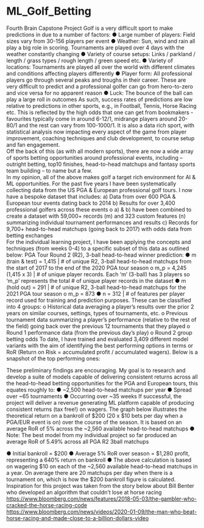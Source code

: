 # ML_Golf_Betting
Fourth Brain Capstone Project
Golf is a very difficult sport to make predictions in due to a number of factors:
●	Large number of players: Field sizes vary from 30-156 players per event
●	Weather: Sun, wind and rain all play a big role in scoring.  Tournaments are played over 4 days with the weather constantly changing
●	Variety of course setups: Links / parkland / length / grass types / rough length / green speed etc.
●	Variety of locations: Tournaments are played all over the world with different climates and conditions affecting players differently
●	Player form: All professional players go through several peaks and troughs in their career.  These are very difficult to predict and a professional golfer can go from hero-to-zero and vice versa for no apparent reason
●	Luck: The bounce of the ball can play a large roll in outcomes
As such, success rates of predictions are low relative to predictions in other sports, e.g., in Football, Tennis, Horse Racing etc.  This is reflected by the high odds that one can get from bookmakers - favourites typically come in around 6-12/1, midrange players around 20-80/1 and the rest can vary from 100-1000/1.
It is also a data rich sport, with statistical analysis now impacting every aspect of the game from player improvement, coaching techniques and club development, to course setup and fan engagement.  
Off the back of this (as with all modern sports), there are now a wide array of sports betting opportunities around professional events, including – outright betting, top10 finishes, head-to-head matchups and fantasy sports team building – to name but a few.  
In my opinion, all of the above makes golf a target rich environment for AI & ML opportunities.  For the past five years I have been systematically collecting data from the US PGA & European professional golf tours.  I now have a bespoke dataset that includes:
a)	Data from over 600 PGA & European tour events dating back to 2014
b)	Results for over 3,400 professional golfers across these events
o	a) & b) have been combined to create a dataset with 59,000+ records (m) and 323 custom features (n) summarizing individual tournament performances and results
c)	Records for 9,700+ head-to-head matchups (going back to 2017) with odds data from betting exchanges  
For the individual learning project, I have been applying the concepts and techniques (from weeks 0-4) to a specific subset of this data as outlined below:
PGA Tour Round 2 (R2), 3-ball head-to-head winner prediction:
●	m (train & test) = 1,415 | # of unique R2, 3-ball head-to-head matchups from the start of 2017 to the end of the 2020 PGA tour season
o	m_p = 4,245 (1,415 x 3) | # of unique player records.  Each ‘m’ (3-ball) has 3 players so ‘m_p’ represents the total # of unique player records in the dataset
●	m (hold out) = 291 | # of unique R2, 3-ball head-to-head matchups for the 2021 PGA tour season
o	m_p = 873
●	n = 312 | # of features per player record used for training and prediction purposes.  These can be classified into 4 groups:
o	Historical data averaging a player’s results over the prior 2 years on similar courses, settings, types of tournaments, etc.
o	Previous tournament data summarizing a player’s performance (relative to the rest of the field) going back over the previous 12 tournaments that they played
o	Round 1 performance data (from the previous day’s play)
o	Round 2 group betting odds
To date, I have trained and evaluated 3,409 different model variants with the aim of identifying the best performing options in terms or RoR (Return on Risk = accumulated profit / accumulated wagers).  Below is a snapshot of the top performing ones:
 
These preliminary findings are encouraging.  My goal is to research and develop a suite of models capable of delivering consistent returns across all the head-to-head betting opportunities for the PGA and European tours, this equates roughly to: 
●	~2,500 head-to-head matchups per year 
●	Spread over ~65 tournaments 
●	Occurring over ~35 weeks
If successful, the project will deliver a revenue generating ML platform capable of producing consistent returns (tax free!) on wagers.
The graph below illustrates the theoretical return on a bankroll of $200 (20 x $10 bets per day when a PGA/EUR event is on) over the course of the season.  It is based on an average RoR of 5% across the ~2,560 available head-to-head matchups
●	Note: The best model from my individual project so far produced an average RoR of 5.49% across all PGA R2 3ball matchups
  
●	Initial bankroll = $200
●	Average 5% RoR over season = $1,280 profit, representing a 640% return on bankroll
●	The above calculation is based on wagering $10 on each of the ~2,560 available head-to-head matchups in a year.  On average there are 20 matchups per day when there is a tournament on, which is how the $200 bankroll figure is calculated.
Inspiration for this project was taken from the story below about Bill Benter who developed an algorithm that couldn’t lose at horse racing
https://www.bloomberg.com/news/features/2018-05-03/the-gambler-who-cracked-the-horse-racing-code
https://www.bloomberg.com/news/videos/2020-01-09/the-man-who-beat-horse-racing-and-made-close-to-a-billion-dollars-video
